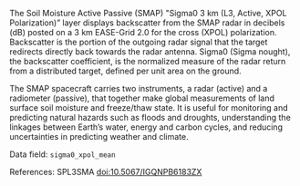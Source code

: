 The Soil Moisture Active Passive (SMAP) "Sigma0 3 km (L3, Active, XPOL Polarization)” layer displays backscatter from the SMAP radar in decibels (dB) posted on a 3 km EASE-Grid 2.0 for the cross (XPOL) polarization. Backscatter is the portion of the outgoing radar signal that the target redirects directly back towards the radar antenna. Sigma0 (Sigma nought), the backscatter coefficient, is the normalized measure of the radar return from a distributed target, defined per unit area on the ground.

The SMAP spacecraft carries two instruments, a radar (active) and a radiometer (passive), that together make global measurements of land surface soil moisture and freeze/thaw state. It is useful for monitoring and predicting natural hazards such as floods and droughts, understanding the linkages between Earth’s water, energy and carbon cycles, and reducing uncertainties in predicting weather and climate.

Data field: `sigma0_xpol_mean`

References: SPL3SMA [doi:10.5067/IGQNPB6183ZX](https://doi.org/10.5067/IGQNPB6183ZX)